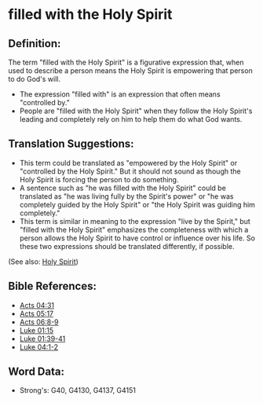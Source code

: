 # filled with the Holy Spirit #

## Definition: ##

The term "filled with the Holy Spirit" is a figurative expression that, when used to describe a person means the Holy Spirit is empowering that person to do God's will.

* The expression "filled with" is an expression that often means "controlled by."
* People are "filled with the Holy Spirit" when they follow the Holy Spirit's leading and completely rely on him to help them do what God wants.

## Translation Suggestions: ##

* This term could be translated as "empowered by the Holy Spirit" or "controlled by the Holy Spirit." But it should not sound as though the Holy Spirit is forcing the person to do something.
* A sentence such as "he was filled with the Holy Spirit" could be translated as "he was living fully by the Spirit's power" or "he was completely guided by the Holy Spirit" or "the Holy Spirit was guiding him completely."
* This term is similar in meaning to the expression "live by the Spirit," but "filled with the Holy Spirit" emphasizes the completeness with which a person allows the Holy Spirit to have control or influence over his life. So these two expressions should be translated differently, if possible.

(See also: [Holy Spirit](../kt/holyspirit.md))

## Bible References: ##

* [Acts 04:31](rc://en/tn/help/act/04/31)
* [Acts 05:17](rc://en/tn/help/act/05/17)
* [Acts 06:8-9](rc://en/tn/help/act/06/08)
* [Luke 01:15](rc://en/tn/help/luk/01/15)
* [Luke 01:39-41](rc://en/tn/help/luk/01/39)
* [Luke 04:1-2](rc://en/tn/help/luk/04/01)


## Word Data: ##

* Strong's: G40, G4130, G4137, G4151
